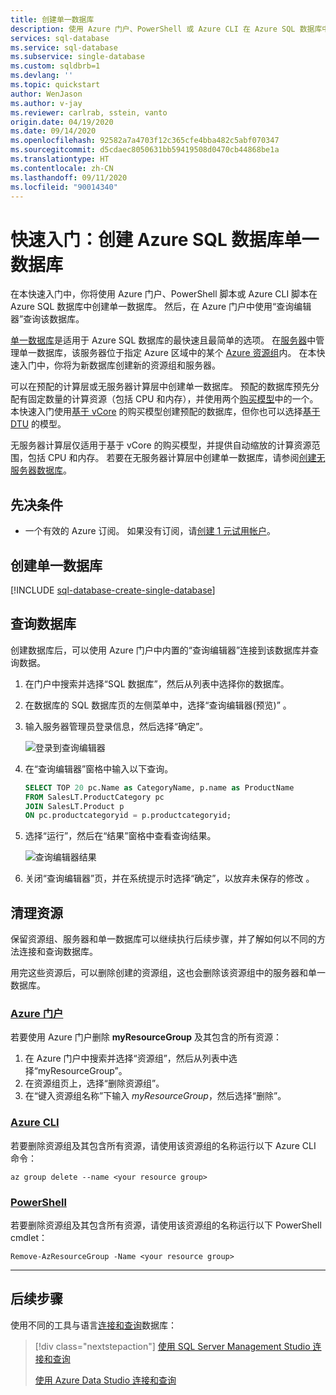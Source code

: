 ```yaml
---
title: 创建单一数据库
description: 使用 Azure 门户、PowerShell 或 Azure CLI 在 Azure SQL 数据库中创建单一数据库。 在 Azure 门户中使用查询编辑器查询数据库。
services: sql-database
ms.service: sql-database
ms.subservice: single-database
ms.custom: sqldbrb=1
ms.devlang: ''
ms.topic: quickstart
author: WenJason
ms.author: v-jay
ms.reviewer: carlrab, sstein, vanto
origin.date: 04/19/2020
ms.date: 09/14/2020
ms.openlocfilehash: 92582a7a4703f12c365cfe4bba482c5abf070347
ms.sourcegitcommit: d5cdaec8050631bb59419508d0470cb44868be1a
ms.translationtype: HT
ms.contentlocale: zh-CN
ms.lasthandoff: 09/11/2020
ms.locfileid: "90014340"
---
```

# <a name="quickstart-create-an-azure-sql-database-single-database"></a>快速入门：创建 Azure SQL 数据库单一数据库

在本快速入门中，你将使用 Azure 门户、PowerShell 脚本或 Azure CLI 脚本在 Azure SQL 数据库中创建单一数据库。 然后，在 Azure 门户中使用“查询编辑器”查询该数据库。

[单一数据库](single-database-overview.md)是适用于 Azure SQL 数据库的最快速且最简单的选项。 在[服务器](logical-servers.md)中管理单一数据库，该服务器位于指定 Azure 区域中的某个 [Azure 资源组](../../azure-resource-manager/management/manage-resource-groups-portal.md)内。 在本快速入门中，你将为新数据库创建新的资源组和服务器。

可以在预配的计算层或无服务器计算层中创建单一数据库。  预配的数据库预先分配有固定数量的计算资源（包括 CPU 和内存），并使用两个[购买模型](purchasing-models.md)中的一个。 本快速入门使用[基于 vCore](service-tiers-vcore.md) 的购买模型创建预配的数据库，但你也可以选择[基于 DTU](service-tiers-dtu.md) 的模型。

无服务器计算层仅适用于基于 vCore 的购买模型，并提供自动缩放的计算资源范围，包括 CPU 和内存。 若要在无服务器计算层中创建单一数据库，请参阅[创建无服务器数据库](serverless-tier-overview.md#create-a-new-database-in-the-serverless-compute-tier)。

## <a name="prerequisite"></a>先决条件

- 一个有效的 Azure 订阅。 如果没有订阅，请[创建 1 元试用帐户](https://wd.azure.cn/zh-cn/pricing/1rmb-trial-full)。 

## <a name="create-a-single-database"></a>创建单一数据库

[!INCLUDE [sql-database-create-single-database](../includes/sql-database-create-single-database.md)]

## <a name="query-the-database"></a>查询数据库

创建数据库后，可以使用 Azure 门户中内置的“查询编辑器”连接到该数据库并查询数据。

1. 在门户中搜索并选择“SQL 数据库”，然后从列表中选择你的数据库。
1. 在数据库的 SQL 数据库页的左侧菜单中，选择“查询编辑器(预览)” 。
1. 输入服务器管理员登录信息，然后选择“确定”。

   ![登录到查询编辑器](./media/single-database-create-quickstart/query-editor-login.png)

1. 在“查询编辑器”窗格中输入以下查询。

   ```sql
   SELECT TOP 20 pc.Name as CategoryName, p.name as ProductName
   FROM SalesLT.ProductCategory pc
   JOIN SalesLT.Product p
   ON pc.productcategoryid = p.productcategoryid;
   ```

1. 选择“运行”，然后在“结果”窗格中查看查询结果。 

   ![查询编辑器结果](./media/single-database-create-quickstart/query-editor-results.png)

1. 关闭“查询编辑器”页，并在系统提示时选择“确定”，以放弃未保存的修改 。

## <a name="clean-up-resources"></a>清理资源

保留资源组、服务器和单一数据库可以继续执行后续步骤，并了解如何以不同的方法连接和查询数据库。

用完这些资源后，可以删除创建的资源组，这也会删除该资源组中的服务器和单一数据库。

### <a name="the-azure-portal"></a>[Azure 门户](#tab/azure-portal)

若要使用 Azure 门户删除 **myResourceGroup** 及其包含的所有资源：

1. 在 Azure 门户中搜索并选择“资源组”，然后从列表中选择“myResourceGroup”。 
1. 在资源组页上，选择“删除资源组”。
1. 在“键入资源组名称”下输入 *myResourceGroup*，然后选择“删除”。 

### <a name="the-azure-cli"></a>[Azure CLI](#tab/azure-cli)

若要删除资源组及其包含所有资源，请使用该资源组的名称运行以下 Azure CLI 命令：

```azurecli
az group delete --name <your resource group>
```

### <a name="powershell"></a>[PowerShell](#tab/azure-powershell)

若要删除资源组及其包含所有资源，请使用该资源组的名称运行以下 PowerShell cmdlet：

 ```azurepowershell
Remove-AzResourceGroup -Name <your resource group>
```

---

## <a name="next-steps"></a>后续步骤

使用不同的工具与语言[连接和查询](connect-query-content-reference-guide.md)数据库：
> [!div class="nextstepaction"]
> [使用 SQL Server Management Studio 连接和查询](connect-query-ssms.md)
>
> [使用 Azure Data Studio 连接和查询](https://docs.microsoft.com/sql/azure-data-studio/quickstart-sql-database?toc=/sql-database/toc.json)
 